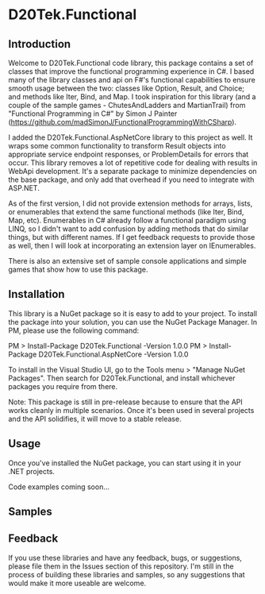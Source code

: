 # D20Tek.Functional

## Introduction
Welcome to D20Tek.Functional code library, this package contains a set of classes that improve the functional programming experience in C#. I based many of the library classes and api on F#'s functional capabilities to ensure smooth usage between the two: classes like Option, Result, and Choice; and methods like Iter, Bind, and Map. I took inspiration for this library (and a couple of the sample games - ChutesAndLadders and MartianTrail) from "Functional Programming in C#" by Simon J Painter (https://github.com/madSimonJ/FunctionalProgrammingWithCSharp).

I added the D20Tek.Functional.AspNetCore library to this project as well. It wraps some common functionality to transform Result<T> objects into appropriate service endpoint responses, or ProblemDetails for errors that occur. This library removes a lot of repetitive code for dealing with results in WebApi development. It's a separate package to minimize dependencies on the base package, and only add that overhead if you need to integrate with ASP.NET.

As of the first version, I did not provide extension methods for arrays, lists, or enumerables that extend the same functional methods (like Iter, Bind, Map, etc). Enumerables in C# already follow a functional paradigm using LINQ, so I didn't want to add confusion by adding methods that do similar things, but with different names. If I get feedback requests to provide those as well, then I will look at incorporating an extension layer on IEnumerables.

There is also an extensive set of sample console applications and simple games that show how to use this package.

## Installation
This library is a NuGet package so it is easy to add to your project. To install the package into your solution, you can use the NuGet Package Manager. In PM, please use the following command:

PM > Install-Package D20Tek.Functional -Version 1.0.0
PM > Install-Package D20Tek.Functional.AspNetCore -Version 1.0.0

To install in the Visual Studio UI, go to the Tools menu > "Manage NuGet Packages". Then search for D20Tek.Functional, and install whichever packages you require from there.

Note: This package is still in pre-release because to ensure that the API works cleanly in multiple scenarios. Once it's been used in several projects and the API solidifies, it will move to a stable release.

## Usage
Once you've installed the NuGet package, you can start using it in your .NET projects.

Code examples coming soon...

## Samples

## Feedback
If you use these libraries and have any feedback, bugs, or suggestions, please file them in the Issues section of this repository. I'm still in the process of building these libraries and samples, so any suggestions that would make it more useable are welcome.
